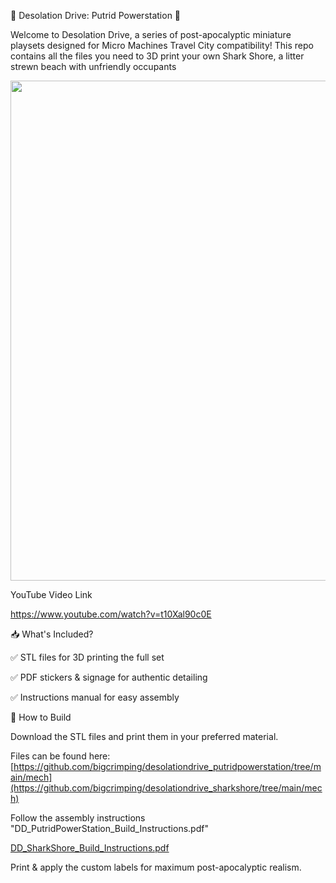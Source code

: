 🚧 Desolation Drive: Putrid Powerstation 🚧

Welcome to Desolation Drive, a series of post-apocalyptic miniature playsets designed for Micro Machines Travel City compatibility! This repo contains all the files you need to 3D print your own Shark Shore, a litter strewn beach with unfriendly occupants

<img src="https://github.com/user-attachments/assets/6c2533e7-52a2-4542-88b7-dea2ef486127" width="800">

YouTube Video Link

https://www.youtube.com/watch?v=t10Xal90c0E


📥 What's Included?

✅ STL files for 3D printing the full set

✅ PDF stickers & signage for authentic detailing

✅ Instructions manual for easy assembly


🔧 How to Build

Download the STL files and print them in your preferred material.

Files can be found here: [https://github.com/bigcrimping/desolationdrive_putridpowerstation/tree/main/mech](https://github.com/bigcrimping/desolationdrive_sharkshore/tree/main/mech)

Follow the assembly instructions "DD_PutridPowerStation_Build_Instructions.pdf"

[DD_SharkShore_Build_Instructions.pdf](https://github.com/user-attachments/files/19273793/DD_SharkShore_Build_Instructions.pdf)

Print & apply the custom labels for maximum post-apocalyptic realism.



